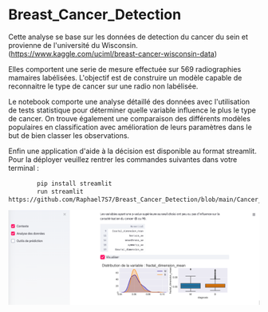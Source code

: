 # Breast_Cancer_Detection
Cette analyse se base sur les données de detection du cancer du sein et provienne de l'université du Wisconsin.
(https://www.kaggle.com/uciml/breast-cancer-wisconsin-data)

Elles comportent une serie de mesure effectuée sur 569 radiographies mamaires labélisées.
L'objectif est de construire un modèle capable de reconnaitre le type de cancer sur une radio non labélisée.

Le notebook comporte une analyse détaillé des données avec l'utilisation de tests statistique pour 
déterminer quelle variable influence le plus le type de cancer. On trouve également une comparaison des différents
modèles populaires en classification avec amélioration de leurs paramètres dans le but de bien classer les observations.

Enfin une application d'aide à la décision est disponible au format streamlit. Pour la déployer veuillez rentrer
les commandes suivantes dans votre terminal : 

            pip install streamlit
            run streamlit https://github.com/Raphael7S7/Breast_Cancer_Detection/blob/main/Cancer_Sein.py
            
  ![alt text](https://github.com/Raphael7S7/Breast_Cancer_Detection/blob/main/Screenshot%202021-01-13%20at%2016.23.04.png)          
